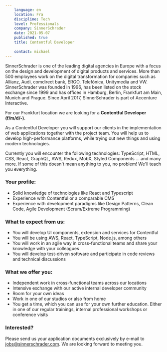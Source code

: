 ```yaml
---
    language: en
    location: Fra
    discipline: Tech
    level: Professionals
    company: SinnerSchrader
    date: 2021-05-07
    published: true
    title: Contentful Developer
     
    contact: michael
---
```


SinnerSchrader is one of the leading digital agencies in Europe with a focus on the design and development of digital products and services. More than 500 employees work on the digital transformation for companies such as Allianz, Audi, comdirect bank, ERGO, Telefónica, Unitymedia and VW. SinnerSchrader was founded in 1996, has been listed on the stock exchange since 1999 and has offices in Hamburg, Berlin, Frankfurt am Main, Munich and Prague. Since April 2017, SinnerSchrader is part of Accenture Interactive.

For our Frankfurt location we are looking for a **Contentful Developer (f/m/d/-)**.

As a Contentful Developer you will support our clients in the implementation of web applications together with the project team. You will help us to develop high-performance platforms, while trying out new things and using modern technologies.

Currently you will encounter the following technologies: TypeScript, HTML, CSS, React, GraphQL, AWS, Redux, MobX, Styled Components ... and many more. If some of this doesn't mean anything to you, no problem! We'll teach you everything.

### Your profile:

- Solid knowledge of technologies like React and Typescript
- Experience with Contentful or a comparable CMS
- Experience with development paradigms like Design Patterns, Clean Code, Agile Development (Scrum/Extreme Programming)

### What to expect from us:

- You will develop UI components, extension and services for Contentful
- You will be using AWS, React, TypeScript, Node.js, among others
- You will work in an agile way in cross-functional teams and share your knowledge with your colleagues
- You will develop test-driven software and participate in code reviews and technical discussions

### What we offer you:

- Independent work in cross-functional teams across our locations
- Intensive exchange with our active internal developer community
- Room for your own ideas
- Work in one of our studios or also from home
- You get a time, which you can use for your own further education. Either in one of our regular trainings, internal professional workshops or conference visits

### Interested?

Please send us your application documents exclusively by e-mail to jobs@sinnerschrader.com. We are looking forward to meeting you. 
